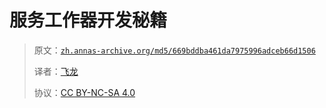 # 服务工作器开发秘籍

> 原文：[`zh.annas-archive.org/md5/669bddba461da7975996adceb66d1506`](https://zh.annas-archive.org/md5/669bddba461da7975996adceb66d1506)
> 
> 译者：[飞龙](https://github.com/wizardforcel)
> 
> 协议：[CC BY-NC-SA 4.0](http://creativecommons.org/licenses/by-nc-sa/4.0/)